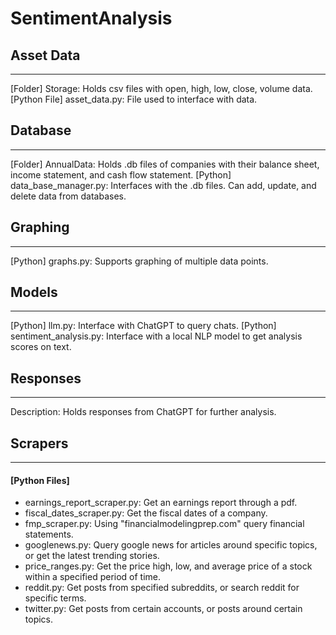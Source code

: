 # SentimentAnalysis

## Asset Data

---

[Folder] Storage: Holds csv files with open, high, low, close, volume data.
[Python File] asset_data.py: File used to interface with data.

## Database

---

[Folder] AnnualData: Holds .db files of companies with their balance sheet, income statement, and cash flow statement.
[Python] data_base_manager.py: Interfaces with the .db files. Can add, update, and delete data from databases.

## Graphing

---

[Python] graphs.py: Supports graphing of multiple data points.

## Models

---

[Python] llm.py: Interface with ChatGPT to query chats.
[Python] sentiment_analysis.py: Interface with a local NLP model to get analysis scores on text.

## Responses

---

Description: Holds responses from ChatGPT for further analysis.

## Scrapers

---

#### [Python Files]

- earnings_report_scraper.py: Get an earnings report through a pdf.
- fiscal_dates_scraper.py: Get the fiscal dates of a company.
- fmp_scraper.py: Using "financialmodelingprep.com" query financial statements.
- googlenews.py: Query google news for articles around specific topics, or get the latest trending stories.
- price_ranges.py: Get the price high, low, and average price of a stock within a specified period of time.
- reddit.py: Get posts from specified subreddits, or search reddit for specific terms.
- twitter.py: Get posts from certain accounts, or posts around certain topics.
